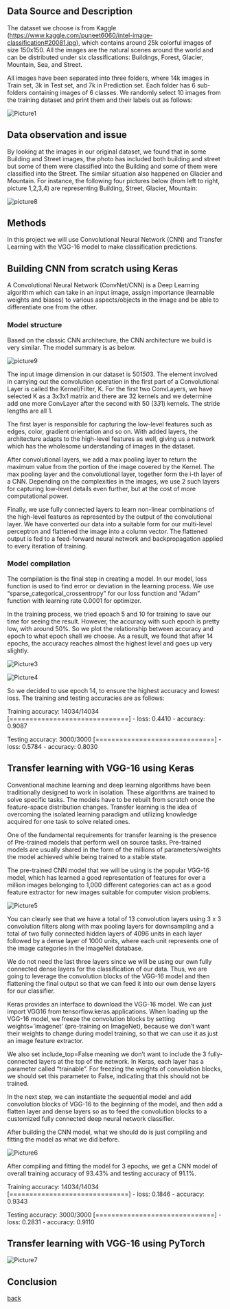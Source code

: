 ## Data Source and Description

The dataset we choose is from Kaggle (https://www.kaggle.com/puneet6060/intel-image-classification#20081.jpg), which contains around 25k colorful images of size 150x150. All the images are the natural scenes around the world and can be distributed under six classifications: Buildings, Forest, Glacier, Mountain, Sea, and Street.

All images have been separated into three folders, where 14k images in Train set, 3k in Test set, and 7k in Prediction set. Each folder has 6 sub-folders containing images of 6 classes. 
We randomly select 10 images from the training dataset and print them and their labels out as follows:

![Picture1](https://github.com/743048072/Wendy-Zhai/blob/master/assets/Intel/Picture1.png)


## Data observation and issue

By looking at the images in our original dataset, we found that in some Building and Street images, the photo has included both building and street but some of them were classified into the Building and some of them were classified into the Street. The similar situation also happened on Glacier and Mountain. For instance, the following four pictures below (from left to right, picture 1,2,3,4) are representing Building, Street, Glacier, Mountain:

![picture8](https://github.com/743048072/Wendy-Zhai/blob/master/assets/Intel/picture8.png) 


## Methods
In this project we will use Convolutional Neural Network (CNN) and Transfer Learning with the VGG-16 model to make classification predictions. 

## Building CNN from scratch using Keras

A Convolutional Neural Network (ConvNet/CNN) is a Deep Learning algorithm which can take in an input image, assign importance (learnable weights and biases) to various aspects/objects in the image and be able to differentiate one from the other.  

### Model structure

Based on the classic CNN architecture, the CNN architecture we build is very similar. The model summary is as below.
 
![picture9](https://github.com/743048072/Wendy-Zhai/blob/master/assets/Intel/picture9.png)

The input image dimension in our dataset is 50*150*3. The element involved in carrying out the convolution operation in the first part of a Convolutional Layer is called the Kernel/Filter, K. For the first two ConvLayers, we have selected K as a 3x3x1 matrix and there are 32 kernels and we determine add one more ConvLayer after the second with 50 (3*3*1) kernels. The stride lengths are all 1.

The first layer is responsible for capturing the low-level features such as edges, color, gradient orientation and so on. With added layers, the architecture adapts to the high-level features as well, giving us a network which has the wholesome understanding of images in the dataset.

After convolutional layers, we add a max pooling layer to return the maximum value from the portion of the image covered by the Kernel. The max pooling layer and the convolutional layer, together form the i-th layer of a CNN. Depending on the complexities in the images, we use 2 such layers for capturing low-level details even further, but at the cost of more computational power. 

Finally, we use fully connected layers to learn non-linear combinations of the high-level features as represented by the output of the convolutional layer. We have converted our data into a suitable form for our multi-level perceptron and flattened the image into a column vector. The flattened output is fed to a feed-forward neural network and backpropagation applied to every iteration of training.

### Model compilation

The compilation is the final step in creating a model. In our model, loss function is used to find error or deviation in the learning process. We use “sparse_categorical_crossentropy” for our loss function and “Adam” function with learning rate 0.0001 for optimizer.

In the training process, we tried epoach 5 and 10 for training to save our time for seeing the result. However, the accuracy with such epoch is pretty low, with around 50%. So we plot the relationship between accuracy and epoch to what epoch shall we
choose. As a result, we found that after 14 epochs, the accuracy reaches almost the highest level and goes up very slightly. 

![Picture3](https://github.com/743048072/Wendy-Zhai/blob/master/assets/Intel/Picture3.png)

![Picture4](https://github.com/743048072/Wendy-Zhai/blob/master/assets/Intel/Picture4.png)

So we decided to use epoch 14, to ensure the highest accuracy and lowest loss. The training and testing accuracies are as follows:

Training accuracy:
14034/14034 [==============================] - loss: 0.4410 - accuracy: 0.9087

Testing accuracy:
3000/3000 [==============================] - loss: 0.5784 - accuracy: 0.8030
 
 
## Transfer learning with VGG-16 using Keras

Conventional machine learning and deep learning algorithms have been traditionally designed to work in isolation. These algorithms are trained to solve specific tasks. The models have to be rebuilt from scratch once the feature-space distribution changes. Transfer learning is the idea of overcoming the isolated learning paradigm and utilizing knowledge acquired for one task to solve related ones.

One of the fundamental requirements for transfer learning is the presence of Pre-trained models that perform well on source tasks. Pre-trained models are usually shared in the form of the millions of parameters/weights the model achieved while being trained to a stable state.  

The pre-trained CNN model that we will be using is the popular VGG-16 model, which has learned a good representation of features for over a million images belonging to 1,000 different categories can act as a good feature extractor for new images suitable for computer vision problems. 

![Picture5](https://github.com/743048072/Wendy-Zhai/blob/master/assets/Intel/Picture5.png)
 
You can clearly see that we have a total of 13 convolution layers using 3 x 3 convolution filters along with max pooling layers for downsampling and a total of two fully connected hidden layers of 4096 units in each layer followed by a dense layer of 1000 units, where each unit represents one of the image categories in the ImageNet database.

We do not need the last three layers since we will be using our own fully connected dense layers for the classification of our data. Thus, we are going to leverage the convolution blocks of the VGG-16 model and then flattening the final output so that we can feed it into our own dense layers for our classifier.

Keras provides an interface to download the VGG-16 model. We can just import VGG16 from tensorflow.keras.applications.
When loading up the VGG-16 model, we freeze the convolution blocks by setting weights='imagenet' (pre-training on ImageNet), because we don’t want their weights to change during model training, so that we can use it as just an image feature extractor.

We also set include_top=False meaning we don’t want to include the 3 fully-connected layers at the top of the network.
In Keras, each layer has a parameter called “trainable”. For freezing the weights of convolution blocks, we should set this parameter to False, indicating that this should not be trained.

In the next step, we can instantiate the sequential model and add convolution blocks of VGG-16 to the beginning of the model, and then add a flatten layer and dense layers so as to feed the convolution blocks to a customized fully connected deep neural network classifier.

After building the CNN model, what we should do is just compiling and fitting the model as what we did before.

![Picture6](https://github.com/743048072/Wendy-Zhai/blob/master/assets/Intel/Picture6.png)

After compiling and fitting the model for 3 epochs, we get a CNN model of overall training accuracy of 93.43% and testing accuracy of 91.1%.

Training accuracy:
14034/14034 [==============================] - loss: 0.1846 - accuracy: 0.9343

Testing accuracy:
3000/3000 [==============================] - loss: 0.2831 - accuracy: 0.9110


## Transfer learning with VGG-16 using PyTorch

![Picture7](https://github.com/743048072/Wendy-Zhai/blob/master/assets/Intel/Picture7.png)

## Conclusion  

[back](https://github.com/743048072/Wendy-Zhai/)
